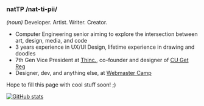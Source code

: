 ### natTP /nat-ti-pii/ 
_(noun)_ Developer. Artist. Writer. Creator.

- Computer Engineering senior aiming to explore the intersection between art, design, media, and code
- 3 years experience in UX/UI Design, lifetime experience in drawing and doodles
- 7th Gen Vice President at [Thinc.](https://github.com/thinc-org), co-founder and designer of [CU Get Reg](https://cugetreg.com) 
- Designer, dev, and anything else, at [Webmaster Camp](https://github.com/WebmasterCamp)

Hope to fill this page with cool stuff soon! ;)

[![GitHub stats](https://github-readme-stats.vercel.app/api?username=natTP&count_private=true&show_icons=true&theme=prussian&hide_border=true)](https://github.com/anuraghazra/github-readme-stats)

